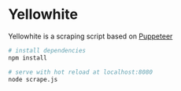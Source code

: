 # Yellowhite

Yellowhite is a scraping script based on [Puppeteer](https://github.com/GoogleChrome/puppeteer)

``` bash
# install dependencies
npm install

# serve with hot reload at localhost:8080
node scrape.js

```
